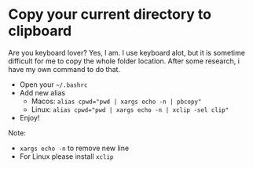 # Copy your current directory to clipboard

Are you keyboard lover? Yes, I am. I use keyboard alot, but it is sometime difficult for me to copy the whole folder location. After some research, i have my own command to do that.

* Open your `~/.bashrc`
* Add new alias
  * Macos: `alias cpwd="pwd | xargs echo -n | pbcopy"`
  * Linux: `alias cpwd="pwd | xargs echo -n | xclip -sel clip"`
* Enjoy!

Note:

* `xargs echo -n` to remove new line
* For Linux please install `xclip`

